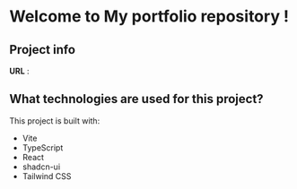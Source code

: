 # Welcome to My portfolio repository !

## Project info

**URL** : 

## What technologies are used for this project?

This project is built with:

- Vite
- TypeScript
- React
- shadcn-ui
- Tailwind CSS


